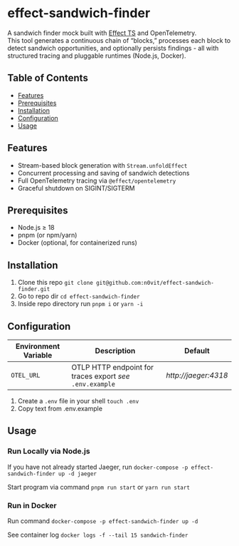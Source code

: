 # effect-sandwich-finder

A sandwich finder mock built with [Effect TS](https://github.com/Effect-TS/core) and OpenTelemetry.  
This tool generates a continuous chain of “blocks,” processes each block to detect sandwich opportunities, and
optionally persists findings - all with structured tracing and pluggable runtimes (Node.js, Docker).

## Table of Contents

- [Features](#features)
- [Prerequisites](#prerequisites)
- [Installation](#installation)
- [Configuration](#configuration)
- [Usage](#usage)


## Features

- Stream-based block generation with `Stream.unfoldEffect`
- Concurrent processing and saving of sandwich detections
- Full OpenTelemetry tracing via `@effect/opentelemetry`
- Graceful shutdown on SIGINT/SIGTERM

## Prerequisites

- Node.js ≥ 18
- pnpm (or npm/yarn)
- Docker (optional, for containerized runs)

## Installation

1. Clone this repo `git clone git@github.com:n0vit/effect-sandwich-finder.git`
2. Go to repo dir `cd effect-sandwich-finder`
3. Inside repo directory run  `pnpm i` or `yarn -i`

## Configuration

| Environment Variable | Description                                               | Default              |
|----------------------|-----------------------------------------------------------|----------------------|
| `OTEL_URL`           | OTLP HTTP endpoint for traces export *see* `.env.example` | _http://jaeger:4318_ |

1. Create a `.env` file in your shell `touch .env`
2. Copy text from .env.example

## Usage

### Run Locally via Node.js

If you have not already started Jaeger, run  `docker-compose -p effect-sandwich-finder up -d jaeger`

Start program via command `pnpm run start` or `yarn run start`

### Run in Docker

Run command `docker-compose -p effect-sandwich-finder up -d`

See container log `docker logs -f --tail 15 sandwich-finder`
   


